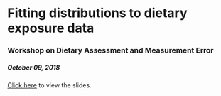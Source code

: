 # Fitting distributions to dietary exposure data
### Workshop on Dietary Assessment and Measurement Error
##### October 09, 2018

[Click here](https://rawgit.com/brechtdv/fitdist/master/fitdist.html) to view the slides.

